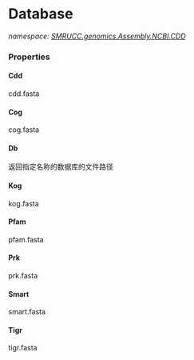 ﻿# Database
_namespace: [SMRUCC.genomics.Assembly.NCBI.CDD](./index.md)_






### Properties

#### Cdd
cdd.fasta
#### Cog
cog.fasta
#### Db
返回指定名称的数据库的文件路径
#### Kog
kog.fasta
#### Pfam
pfam.fasta
#### Prk
prk.fasta
#### Smart
smart.fasta
#### Tigr
tigr.fasta
